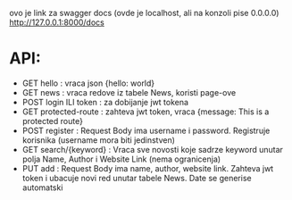 ovo je link za swagger docs (ovde je localhost, ali na konzoli pise 0.0.0.0) http://127.0.0.1:8000/docs

# API:
* GET hello : vraca json {hello: world}
* GET news : vraca redove iz tabele News, koristi page-ove
* POST login ILI token : za dobijanje jwt tokena 
* GET protected-route : zahteva jwt token, vraca {message: This is a protected route}
* POST register : Request Body ima username i password. Registruje korisnika (username mora biti jedinstven)
* GET search/{keyword} : Vraca sve novosti koje sadrze keyword unutar polja Name, Author i Website Link (nema ogranicenja)
* PUT add : Request Body ima name, author, website link. Zahteva jwt token i ubacuje novi red unutar tabele News. Date se generise automatski

